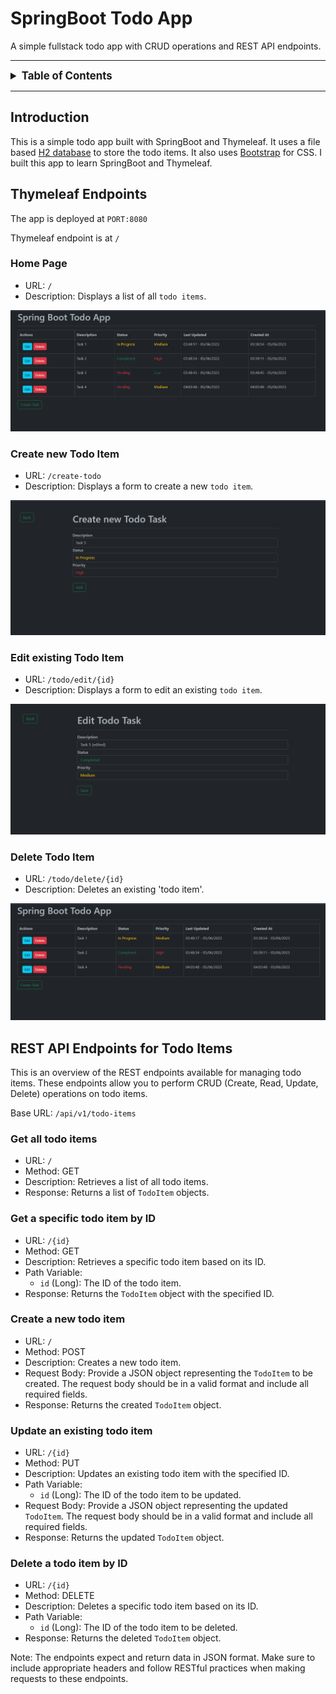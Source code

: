 # SpringBoot Todo App
A simple fullstack todo app with CRUD operations and REST API endpoints.
<hr />

<details>
  <summary style="font-size: larger; font-weight: bold">
    Table of Contents</summary>

- [**Introduction**](#introduction)
- [**Thymeleaf Endpoints**](#thymeleaf-endpoints)
    - [Home Page](#home-page)
    - [Create new Todo Item](#create-new-todo-item)
    - [Edit existing Todo Item](#edit-existing-todo-item)
    - [Delete Todo Item](#delete-todo-item)

- [**REST API Endpoints for Todo Items**](#rest-api-endpoints-for-todo-items)
    - [Get all todo items](#get-all-todo-items)
    - [Get a specific todo item by ID](#get-a-specific-todo-item-by-id)
    - [Create a new todo item](#create-a-new-todo-item)
    - [Update an existing todo item](#update-an-existing-todo-item)
    - [Delete a todo item by ID](#delete-a-todo-item-by-id)
</details>
<hr />

## Introduction
This is a simple todo app built with SpringBoot and Thymeleaf. It uses a file based [H2 database](/data/)
to store the todo items. It also uses [Bootstrap](https://getbootstrap.com/) for CSS. I built this app to learn SpringBoot and Thymeleaf.


## Thymeleaf Endpoints
The app is deployed at `PORT:8080`

Thymeleaf endpoint is at `/`

### Home Page
- URL: `/`
- Description: Displays a list of all `todo items`.

<img src="./media/screenshots/home.png" alt="Home Page"/>

### Create new Todo Item
- URL: `/create-todo`
- Description: Displays a form to create a new `todo item`.

<img src="./media/screenshots/create-todo.png" alt="Create new Todo"/>

### Edit existing Todo Item
- URL: `/todo/edit/{id}`
- Description: Displays a form to edit an existing `todo item`.

<img src="./media/screenshots/edit-todo.png" alt="Edit Todo"/>

### Delete Todo Item
- URL: `/todo/delete/{id}`
- Description: Deletes an existing 'todo item'.

<img src="./media/screenshots/home-deleted-todos.png" alt="Delete Todo"/>

## REST API Endpoints for Todo Items

This is an overview of the REST endpoints available for managing todo items. These endpoints allow you to perform CRUD (Create, Read, Update, Delete) operations on todo items.

Base URL: `/api/v1/todo-items`

### Get all todo items
- URL: `/`
- Method: GET
- Description: Retrieves a list of all todo items.
- Response: Returns a list of `TodoItem` objects.

### Get a specific todo item by ID
- URL: `/{id}`
- Method: GET
- Description: Retrieves a specific todo item based on its ID.
- Path Variable:
    - `id` (Long): The ID of the todo item.
- Response: Returns the `TodoItem` object with the specified ID.

### Create a new todo item
- URL: `/`
- Method: POST
- Description: Creates a new todo item.
- Request Body: Provide a JSON object representing the `TodoItem` to be created. The request body should be in a valid format and include all required fields.
- Response: Returns the created `TodoItem` object.

### Update an existing todo item
- URL: `/{id}`
- Method: PUT
- Description: Updates an existing todo item with the specified ID.
- Path Variable:
    - `id` (Long): The ID of the todo item to be updated.
- Request Body: Provide a JSON object representing the updated `TodoItem`. The request body should be in a valid format and include all required fields.
- Response: Returns the updated `TodoItem` object.

### Delete a todo item by ID
- URL: `/{id}`
- Method: DELETE
- Description: Deletes a specific todo item based on its ID.
- Path Variable:
    - `id` (Long): The ID of the todo item to be deleted.
- Response: Returns the deleted `TodoItem` object.

Note: The endpoints expect and return data in JSON format. Make sure to include appropriate headers and follow RESTful practices when making requests to these endpoints.
